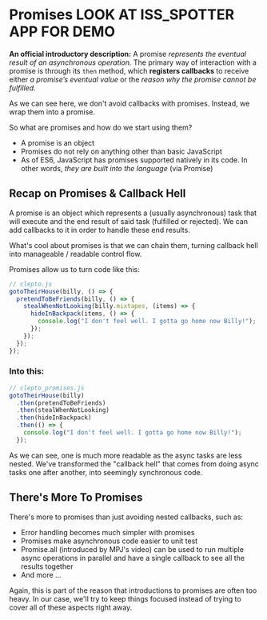 # Promises LOOK AT ISS_SPOTTER APP FOR DEMO
**An official introductory description:** A promise *represents the eventual result of an asynchronous operation.* The primary way of interaction with a promise is through its ```then``` method, which **registers callbacks** to receive either *a promise’s eventual value* or the *reason why the promise cannot be fulfilled.*

As we can see here, we don't avoid callbacks with promises. Instead, we wrap them into a promise.

So what are promises and how do we start using them?
* A promise is an object
* Promises do not rely on anything other than basic JavaScript
* As of ES6, JavaScript has promises supported natively in its code. In other words, *they are built into the language* (via Promise)

## Recap on Promises & Callback Hell
A promise is an object which represents a (usually asynchronous) task that will execute and the end result of said task (fulfilled or rejected). We can add callbacks to it in order to handle these end results.

What's cool about promises is that we can chain them, turning callback hell into manageable / readable control flow.

Promises allow us to turn code like this:
```javascript
// clepto.js
gotoTheirHouse(billy, () => {
  pretendToBeFriends(billy, () => {
    stealWhenNotLooking(billy.mixtapes, (items) => {
      hideInBackpack(items, () => {
        console.log("I don't feel well. I gotta go home now Billy!");
      });
    });
  });
});
```
### Into this:
```javascript
// clepto_promises.js
gotoTheirHouse(billy)
  .then(pretendToBeFriends)
  .then(stealWhenNotLooking)
  .then(hideInBackpack)
  .then(() => {
    console.log("I don't feel well. I gotta go home now Billy!");
  });
```
As we can see, one is much more readable as the async tasks are less nested. We've transformed the "callback hell" that comes from doing async tasks one after another, into seemingly synchronous code.
## There's More To Promises
There's more to promises than just avoiding nested callbacks, such as:
* Error handling becomes much simpler with promises
* Promises make asynchronous code easier to unit test
* Promise.all (introduced by MPJ's video) can be used to run multiple async operations in parallel and have a single callback to see all the results together
* And more ...

Again, this is part of the reason that introductions to promises are often too heavy. In our case, we'll try to keep things focused instead of trying to cover all of these aspects right away.

